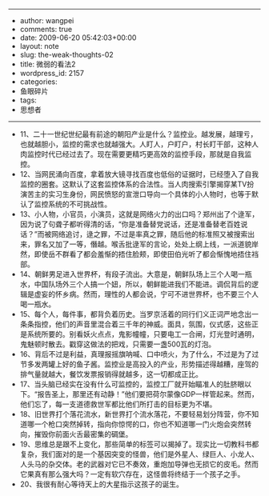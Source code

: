 - --
- author: wangpei
- comments: true
- date: 2009-06-20 05:42:03+00:00
- layout: note
- slug: the-weak-thoughts-02
- title: 微弱的看法2
- wordpress_id: 2157
- categories:
- 鱼眼碎片
- tags:
- 思想者
- --
- 11、二十一世纪世纪最有前途的朝阳产业是什么？监控业。越发展，越理亏，也就越胆小，监控的需求也就越强大。人盯人，户盯户，村长盯干部，这种人肉监控时代已经过去了。现在需要更精巧更高效的监控手段，那就是自我监控。
- 12、当网民涌向百度，拿着放大镜寻找百度也低俗的证据时，已经堕入了自我监控的圈套。这默认了这套监控体系的合法性。当人肉搜索引擎揭穿某TV扮演苦主的实习生身份，网民愤怒的宣泄口导向一个具体的小人物时，也等于默认了监控系统的不可挑战性。
- 13、小人物，小官员，小演员，这就是网络火力的出口吗？郑州出了个逯军，因为说了句聋子都听得清的话，“你是准备替党说话，还是准备替老百姓说话？”而被网络追讨，逯之罪，不过是率真之罪，随后他的标准照又被搜索出来，罪名又加了一等，僭越。喉舌批逯军的言论，处处上纲上线，一派道貌岸然，即使岳不群看了都会羞惭的捂住脸颊，即使田伯光听了都会惭愧地捂住裆部。
- 14、朝鲜男足进入世界杯，有段子流出。大意是，朝鲜队场上三个人喝一瓶水，中国队场外三个人搞一个妞，所以，朝鲜能进我们不能进。调侃背后的逻辑是虚妄的怀乡病。然而，理性的人都会说，宁可不进世界杯，也不要三个人喝一瓶水。
- 15、每个人，每件事，都背负着历史。当罗京活着的同行们义正词严地念出一条条指控，他们的声音里混合着三千年的神威。面具，氛围，仪式感，这些正是系统所要的。别看妖火点点，鬼影幢幢，只要电工一合闸，灯光登时通明，鬼魅顿时散去。戳穿这做法的把戏，只需要一盏500瓦的灯泡。
- 16、背后不过是利益，真理报摇旗呐喊、口中喷火，为了什么，不过是为了过节多发两罐上好的鱼子酱。监控业是高投入的产业，形势描述得越糟，座驾的排气量就越大，餐饮发票报销得就越多，这一切都成正比。
- 17、当头脑已经实在没有什么可监控的，监控工厂就开始瞄准人的肚脐眼以下。“报告圣上，那里还有动静！”他们要把荷尔蒙像GDP一样管起来。然而，他们忘了，每一支道德救世军都比他们所打击的目标更为不堪。
- 18、旧世界打个落花流水，新世界打个流水落花，不要轻易划分阵营，你不知道哪一个枪口突然掉转，指向你惊愕的口，你也不知道哪一门火炮会突然转向，摧毁你前面火舌最密集的碉堡。
- 19、思维总是跟不上变化，那些简单的标签可以揭掉了。现实比一切教科书都复杂，我们面对的是一个基因突变的怪兽，他们是外星人、绿巨人、小龙人、人头马的杂交体。老的武器对它已不奏效，重炮加导弹也无损它的皮毛。然而它果真有那么强大吗？一定有软穴存在，这怪兽将终结于一个孩子之手。
- 20、我很有耐心等待天上的大星指示这孩子的诞生。
